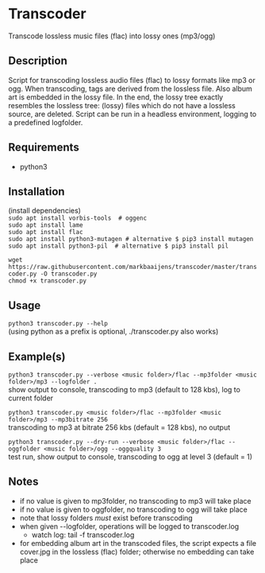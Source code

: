 # Transcoder
Transcode lossless music files (flac) into lossy ones (mp3/ogg)

## Description
Script for transcoding lossless audio files (flac) to lossy formats like mp3 or ogg. When transcoding, tags are derived 
from the lossless file. Also album art is embedded in the lossy file. In the end, the lossy tree exactly resembles the
lossless tree: (lossy) files which do not have a lossless source, are deleted. Script can be run in a headless environment, 
logging to a predefined logfolder.

## Requirements
- python3

## Installation 
(install dependencies)  
`sudo apt install vorbis-tools  # oggenc`  
`sudo apt install lame`  
`sudo apt install flac`  
`sudo apt install python3-mutagen # alternative $ pip3 install mutagen`
`sudo apt install python3-pil  # alternative $ pip3 install pil`

`wget https://raw.githubusercontent.com/markbaaijens/transcoder/master/transcoder.py -O transcoder.py`  
`chmod +x transcoder.py`

## Usage
`python3 transcoder.py --help`  
(using python as a prefix is optional, ./transcoder.py also works)

## Example(s)
`python3 transcoder.py --verbose <music folder>/flac --mp3folder <music folder>/mp3 --logfolder .`  
show output to console, transcoding to mp3 (default to 128 kbs), log to current folder

`python3 transcoder.py <music folder>/flac --mp3folder <music folder>/mp3 --mp3bitrate 256`  
transcoding to mp3 at bitrate 256 kbs (default = 128 kbs), no output

`python3 transcoder.py --dry-run --verbose <music folder>/flac --oggfolder <music folder>/ogg --oggquality 3`  
test run, show output to console, transcoding to ogg at level 3 (default = 1) 

## Notes
- if no value is given to mp3folder, no transcoding to mp3 will take place
- if no value is given to oggfolder, no transcoding to ogg will take place
- note that lossy folders *must* exist before transcoding
- when given --logfolder, operations will be logged to transcoder.log
  - watch log: tail -f <logfolder>transcoder.log   
- for embedding album art in the transcoded files, the script expects a file cover.jpg 
  in the lossless (flac) folder; otherwise no embedding can take place
